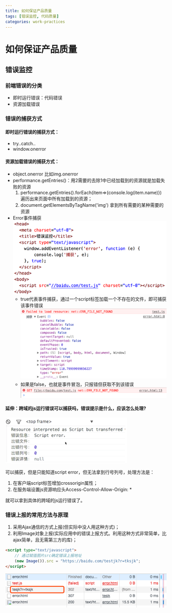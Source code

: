```yaml
---
title: 如何保证产品质量
tags: [错误监控, 代码质量]
categories: work-practices
---
```


# 如何保证产品质量

## 错误监控

### 前端错误的分类
- 即时运行错误：代码错误
- 资源加载错误

### 错误的捕获方式

#### 即时运行错误的捕获方式：
- try..catch..
- window.onerror
#### 资源加载错误的捕获方式：
- object.onerror	比如img.onerror
- performance.getEntries()：用2需要的去除1中已经加载到的资源就是加载失败的资源
    1. performance.getEntries().forEach(item=>{console.log(item.name)}) 遍历出来页面中所有加载到的资源；
    2. document.getElementsByTagName('img') 拿到所有需要的某种需要的资源
- Error事件捕获
    ![](./images/error-catch-1.png)
    - true代表事件捕获，通过一个script标签加载一个不存在的文件，即可捕获该事件错误
    ![](./images/error-catch-2.png)
    - 如果是false，也就是事件冒泡，只报错但获取不到该错误
    ![](./images/error-catch-3.png)


#### 延伸：跨域的js运行错误可以捕获吗，错误提示是什么，应该怎么处理?
![](./images/error-catch-4.png)

可以捕获，但是只能知道script error，但无法拿到行号列号，处理方法是：
1. 在客户端script标签增加crossorigin属性；
2. 在服务端设置js资源响应头Access-Control-Allow-Origin: *

就可以拿到具体的跨域的js运行错误了。

### 错误上报的常用方法与原理
1. 采用Ajax通信的方式上报(但实际中没人用这种方式)；
2. 利用Image对象上报(实际应用中的错误上报方式。利用这种方式非常简单，比ajax简单，且无需第三方的库)；
```html
<script type="text/javascript">
    // 通过赋值图片src确定错误上报地址
    (new Image()).src = "https://baidu.com/testjk?r=tksjk";
</script>
```
![](./images/error-catch-5.png)



